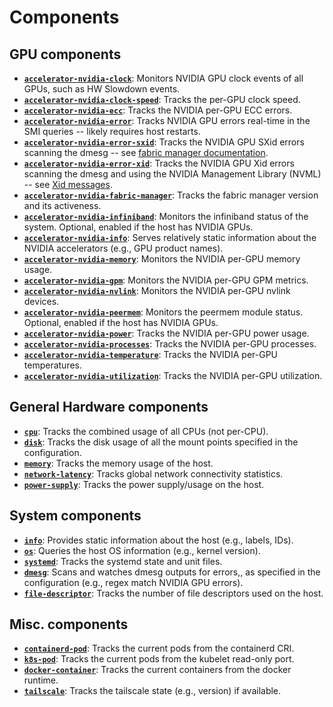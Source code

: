 # Components

## GPU components

- [**`accelerator-nvidia-clock`**](https://pkg.go.dev/github.com/leptonai/gpud/components/accelerator/nvidia/clock-event): Monitors NVIDIA GPU clock events of all GPUs, such as HW Slowdown events.
- [**`accelerator-nvidia-clock-speed`**](https://pkg.go.dev/github.com/leptonai/gpud/components/accelerator/nvidia/clock-speed): Tracks the per-GPU clock speed.
- [**`accelerator-nvidia-ecc`**](https://pkg.go.dev/github.com/leptonai/gpud/components/accelerator/nvidia/ecc): Tracks the NVIDIA per-GPU ECC errors.
- [**`accelerator-nvidia-error`**](https://pkg.go.dev/github.com/leptonai/gpud/components/accelerator/nvidia/error): Tracks NVIDIA GPU errors real-time in the SMI queries -- likely requires host restarts.
- [**`accelerator-nvidia-error-sxid`**](https://pkg.go.dev/github.com/leptonai/gpud/components/accelerator/nvidia/error/sxid): Tracks the NVIDIA GPU SXid errors scanning the dmesg -- see [fabric manager documentation](https://docs.nvidia.com/datacenter/tesla/pdf/fabric-manager-user-guide.pdf).
- [**`accelerator-nvidia-error-xid`**](https://pkg.go.dev/github.com/leptonai/gpud/components/accelerator/nvidia/error/xid): Tracks the NVIDIA GPU Xid errors scanning the dmesg and using the NVIDIA Management Library (NVML) -- see [Xid messages](https://docs.nvidia.com/deploy/gpu-debug-guidelines/index.html#xid-messages).
- [**`accelerator-nvidia-fabric-manager`**](https://pkg.go.dev/github.com/leptonai/gpud/components/accelerator/nvidia/fabric-manager): Tracks the fabric manager version and its activeness.
- [**`accelerator-nvidia-infiniband`**](https://pkg.go.dev/github.com/leptonai/gpud/components/accelerator/nvidia/infiniband): Monitors the infiniband status of the system. Optional, enabled if the host has NVIDIA GPUs.
- [**`accelerator-nvidia-info`**](https://pkg.go.dev/github.com/leptonai/gpud/components/accelerator/nvidia/info): Serves relatively static information about the NVIDIA accelerators (e.g., GPU product names).
- [**`accelerator-nvidia-memory`**](https://pkg.go.dev/github.com/leptonai/gpud/components/accelerator/nvidia/memory): Monitors the NVIDIA per-GPU memory usage.
- [**`accelerator-nvidia-gpm`**](https://pkg.go.dev/github.com/leptonai/gpud/components/accelerator/nvidia/gpm): Monitors the NVIDIA per-GPU GPM metrics.
- [**`accelerator-nvidia-nvlink`**](https://pkg.go.dev/github.com/leptonai/gpud/components/accelerator/nvidia/nvlink): Monitors the NVIDIA per-GPU nvlink devices.
- [**`accelerator-nvidia-peermem`**](https://pkg.go.dev/github.com/leptonai/gpud/components/accelerator/nvidia/peermem): Monitors the peermem module status. Optional, enabled if the host has NVIDIA GPUs.
- [**`accelerator-nvidia-power`**](https://pkg.go.dev/github.com/leptonai/gpud/components/accelerator/nvidia/power): Tracks the NVIDIA per-GPU power usage.
- [**`accelerator-nvidia-processes`**](https://pkg.go.dev/github.com/leptonai/gpud/components/accelerator/nvidia/processes): Tracks the NVIDIA per-GPU processes.
- [**`accelerator-nvidia-temperature`**](https://pkg.go.dev/github.com/leptonai/gpud/components/accelerator/nvidia/temperature): Tracks the NVIDIA per-GPU temperatures.
- [**`accelerator-nvidia-utilization`**](https://pkg.go.dev/github.com/leptonai/gpud/components/accelerator/nvidia/utilization): Tracks the NVIDIA per-GPU utilization.

## General Hardware components

- [**`cpu`**](https://pkg.go.dev/github.com/leptonai/gpud/components/cpu): Tracks the combined usage of all CPUs (not per-CPU).
- [**`disk`**](https://pkg.go.dev/github.com/leptonai/gpud/components/disk): Tracks the disk usage of all the mount points specified in the configuration.
- [**`memory`**](https://pkg.go.dev/github.com/leptonai/gpud/components/memory): Tracks the memory usage of the host.
- [**`network-latency`**](https://pkg.go.dev/github.com/leptonai/gpud/components/network/latency): Tracks global network connectivity statistics.
- [**`power-supply`**](https://pkg.go.dev/github.com/leptonai/gpud/components/power-supply): Tracks the power supply/usage on the host.

## System components

- [**`info`**](https://pkg.go.dev/github.com/leptonai/gpud/components/info): Provides static information about the host (e.g., labels, IDs).
- [**`os`**](https://pkg.go.dev/github.com/leptonai/gpud/components/os): Queries the host OS information (e.g., kernel version).
- [**`systemd`**](https://pkg.go.dev/github.com/leptonai/gpud/components/systemd): Tracks the systemd state and unit files.
- [**`dmesg`**](https://pkg.go.dev/github.com/leptonai/gpud/components/dmesg): Scans and watches dmesg outputs for errors,, as specified in the configuration (e.g., regex match NVIDIA GPU errors).
- [**`file-descriptor`**](https://pkg.go.dev/github.com/leptonai/gpud/components/fd): Tracks the number of file descriptors used on the host.

## Misc. components

- [**`containerd-pod`**](https://pkg.go.dev/github.com/leptonai/gpud/components/containerd/pod): Tracks the current pods from the containerd CRI.
- [**`k8s-pod`**](https://pkg.go.dev/github.com/leptonai/gpud/components/k8s/pod): Tracks the current pods from the kubelet read-only port.
- [**`docker-container`**](https://pkg.go.dev/github.com/leptonai/gpud/components/docker/container): Tracks the current containers from the docker runtime.
- [**`tailscale`**](https://pkg.go.dev/github.com/leptonai/gpud/components/tailscale): Tracks the tailscale state (e.g., version) if available.
